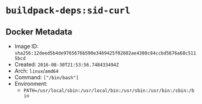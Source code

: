 # `buildpack-deps:sid-curl`

## Docker Metadata

- Image ID: `sha256:12deed5b4de9765676b590e3469425f02602ae4380c84ccbd5676a68c5115bcd`
- Created: `2016-08-30T21:53:56.748433494Z`
- Arch: `linux`/`amd64`
- Command: `["/bin/bash"]`
- Environment:
  - `PATH=/usr/local/sbin:/usr/local/bin:/usr/sbin:/usr/bin:/sbin:/bin`
